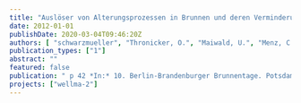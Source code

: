 ```yaml
---
title: "Auslöser von Alterungsprozessen in Brunnen und deren Verminderung im Betrieb"
date: 2012-01-01
publishDate: 2020-03-04T09:46:20Z
authors: [ "schwarzmueller", "Thronicker, O.", "Maiwald, U.", "Menz, C.", "Taute, T." ]
publication_types: ["1"]
abstract: ""
featured: false
publication: " p 42 *In:* 10. Berlin-Brandenburger Brunnentage. Potsdam"
projects: ["wellma-2"]
---
```


